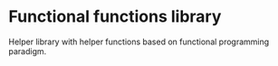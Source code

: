 Functional functions library
============================

Helper library with helper functions based on functional programming paradigm.